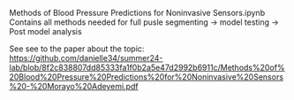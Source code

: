 
Methods of Blood Pressure Predictions for Noninvasive Sensors.ipynb
Contains all methods needed for full pusle segmenting -> model testing ->  Post model analysis


See see to the paper about the topic: https://github.com/danielle34/summer24-lab/blob/8f2c838807dd85333fa1f0b2a5e47d2992b6911c/Methods%20of%20Blood%20Pressure%20Predictions%20for%20Noninvasive%20Sensors%20-%20Morayo%20Adeyemi.pdf
